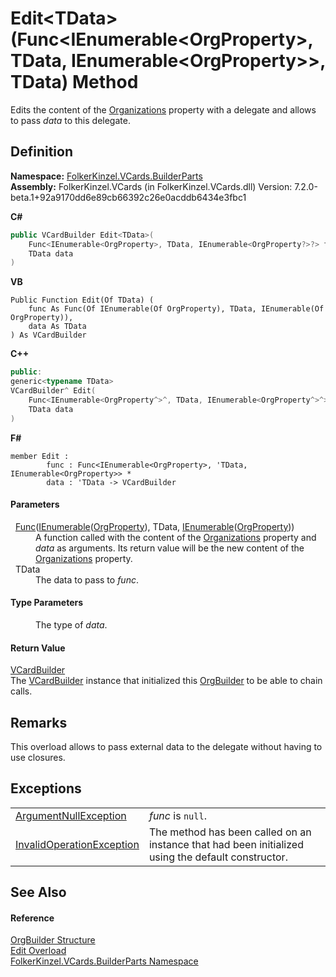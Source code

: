 # Edit&lt;TData&gt;(Func&lt;IEnumerable&lt;OrgProperty&gt;, TData, IEnumerable&lt;OrgProperty&gt;&gt;, TData) Method


Edits the content of the <a href="cc5fc002-cf13-f27a-bf9b-7b0fde065c1f.md">Organizations</a> property with a delegate and allows to pass *data* to this delegate.



## Definition
**Namespace:** <a href="30716183-7f69-ceb8-b5fe-4d9f23e7fd2b.md">FolkerKinzel.VCards.BuilderParts</a>  
**Assembly:** FolkerKinzel.VCards (in FolkerKinzel.VCards.dll) Version: 7.2.0-beta.1+92a9170dd6e89cb66392c26e0acddb6434e3fbc1

**C#**
``` C#
public VCardBuilder Edit<TData>(
	Func<IEnumerable<OrgProperty>, TData, IEnumerable<OrgProperty?>?> func,
	TData data
)

```
**VB**
``` VB
Public Function Edit(Of TData) ( 
	func As Func(Of IEnumerable(Of OrgProperty), TData, IEnumerable(Of OrgProperty)),
	data As TData
) As VCardBuilder
```
**C++**
``` C++
public:
generic<typename TData>
VCardBuilder^ Edit(
	Func<IEnumerable<OrgProperty^>^, TData, IEnumerable<OrgProperty^>^>^ func, 
	TData data
)
```
**F#**
``` F#
member Edit : 
        func : Func<IEnumerable<OrgProperty>, 'TData, IEnumerable<OrgProperty>> * 
        data : 'TData -> VCardBuilder 
```



#### Parameters
<dl><dt>  <a href="https://learn.microsoft.com/dotnet/api/system.func-3" target="_blank" rel="noopener noreferrer">Func</a>(<a href="https://learn.microsoft.com/dotnet/api/system.collections.generic.ienumerable-1" target="_blank" rel="noopener noreferrer">IEnumerable</a>(<a href="6e243ff8-52f0-fcde-2459-7c51fa54e2e8.md">OrgProperty</a>), TData, <a href="https://learn.microsoft.com/dotnet/api/system.collections.generic.ienumerable-1" target="_blank" rel="noopener noreferrer">IEnumerable</a>(<a href="6e243ff8-52f0-fcde-2459-7c51fa54e2e8.md">OrgProperty</a>))</dt><dd>A function called with the content of the <a href="cc5fc002-cf13-f27a-bf9b-7b0fde065c1f.md">Organizations</a> property and <em>data</em> as arguments. Its return value will be the new content of the <a href="cc5fc002-cf13-f27a-bf9b-7b0fde065c1f.md">Organizations</a> property.</dd><dt>  TData</dt><dd>The data to pass to <em>func</em>.</dd></dl>

#### Type Parameters
<dl><dt /><dd>The type of <em>data</em>.</dd></dl>

#### Return Value
<a href="4254b25b-c39b-3224-d22e-0072642cabb3.md">VCardBuilder</a>  
The <a href="4254b25b-c39b-3224-d22e-0072642cabb3.md">VCardBuilder</a> instance that initialized this <a href="1d4ae0a4-42d3-48a9-5141-153356099ecd.md">OrgBuilder</a> to be able to chain calls.

## Remarks
This overload allows to pass external data to the delegate without having to use closures.

## Exceptions
<table>
<tr>
<td><a href="https://learn.microsoft.com/dotnet/api/system.argumentnullexception" target="_blank" rel="noopener noreferrer">ArgumentNullException</a></td>
<td><em>func</em> is <code>null</code>.</td></tr>
<tr>
<td><a href="https://learn.microsoft.com/dotnet/api/system.invalidoperationexception" target="_blank" rel="noopener noreferrer">InvalidOperationException</a></td>
<td>The method has been called on an instance that had been initialized using the default constructor.</td></tr>
</table>

## See Also


#### Reference
<a href="1d4ae0a4-42d3-48a9-5141-153356099ecd.md">OrgBuilder Structure</a>  
<a href="3c002023-e268-e889-e5b8-46ffe0565bbe.md">Edit Overload</a>  
<a href="30716183-7f69-ceb8-b5fe-4d9f23e7fd2b.md">FolkerKinzel.VCards.BuilderParts Namespace</a>  
